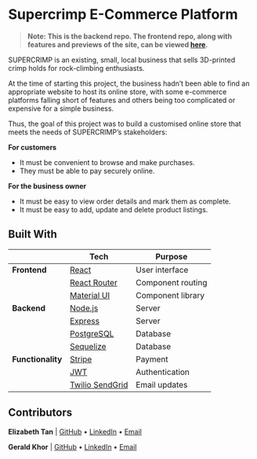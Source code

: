 # Supercrimp E-Commerce Platform

> **Note: This is the backend repo. The frontend repo, along with features and previews of the site, can be viewed [here](https://github.com/liztanyl/supercrimp-store-frontend).**

SUPERCRIMP is an existing, small, local business that sells 3D-printed crimp holds for rock-climbing enthusiasts.

At the time of starting this project, the business hadn’t been able to find an appropriate website to host its online store, with some e-commerce platforms falling short of features and others being too complicated or expensive for a simple business.

Thus, the goal of this project was to build a customised online store that meets the needs of SUPERCRIMP’s stakeholders:

**For customers**

- It must be convenient to browse and make purchases.
- They must be able to pay securely online.

**For the business owner**

- It must be easy to view order details and mark them as complete.
- It must be easy to add, update and delete product listings.

## Built With

|                    | Tech                                                       | Purpose           |
| ------------------ | ---------------------------------------------------------- | ----------------- |
| **Frontend**       | [React](https://github.com/facebook/react/)                | User interface    |
|                    | [React Router](https://github.com/remix-run/react-router)  | Component routing |
|                    | [Material UI](https://github.com/mui/material-ui)          | Component library |
| **Backend**        | [Node.js](https://github.com/nodejs/node)                  | Server            |
|                    | [Express](https://github.com/expressjs/express)            | Server            |
|                    | [PostgreSQL](https://www.postgresql.org/)                  | Database          |
|                    | [Sequelize](https://sequelize.org/)                        | Database          |
| **Functionality**  | [Stripe](https://stripe.com/docs)                          | Payment           |
|                    | [JWT](https://jwt.io/)                                     | Authentication    |
|                    | [Twilio SendGrid](https://docs.sendgrid.com/)              | Email updates     |

## Contributors

**Elizabeth Tan** | [GitHub](https://github.com/liztanyl/) • [LinkedIn](https://www.linkedin.com/in/elizabethtanyulin/) • [Email](mailto:elizabeth.tanyulin@gmail.com)

**Gerald Khor** | [GitHub](https://github.com/gcskhor/) • [LinkedIn](https://www.linkedin.com/in/gerald-khor/) • [Email](mailto:gcskhor@yahoo.com.sg)

